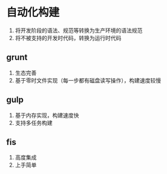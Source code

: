 <!--
 * @Author       : ganbowen
 * @Date         : 2021-09-15 14:12:42
 * @LastEditors  : ganbowen
 * @LastEditTime : 2021-09-15 14:39:06
 * @Descripttion : 自动化构建
-->
# 自动化构建
1. 将开发阶段的语法、规范等转换为生产环境的语法规范
2. 将不被支持的开发时代码，转换为运行时代码

## grunt
1. 生态完善
2. 基于零时文件实现（每一步都有磁盘读写操作），构建速度较慢

## gulp
1. 基于内存实现，构建速度快
2. 支持多任务构建

## fis
1. 高度集成
2. 上手简单